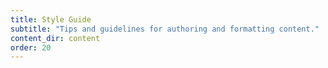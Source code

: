 ```yaml
---
title: Style Guide
subtitle: "Tips and guidelines for authoring and formatting content."
content_dir: content
order: 20
---
```

